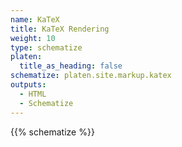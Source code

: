 ```yaml
---
name: KaTeX
title: KaTeX Rendering
weight: 10
type: schematize
platen:
  title_as_heading: false
schematize: platen.site.markup.katex
outputs:
  - HTML
  - Schematize
---
```


{{% schematize %}}
